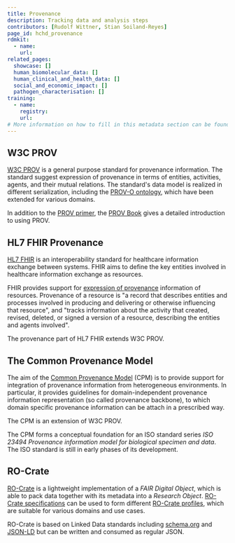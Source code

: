 ```yaml
---
title: Provenance
description: Tracking data and analysis steps
contributors: [Rudolf Wittner, Stian Soiland-Reyes]
page_id: hchd_provenance 
rdmkit: 
  - name: 
    url: 
related_pages: 
  showcase: []
  human_biomolecular_data: []
  human_clinical_and_health_data: []
  social_and_economic_impact: []
  pathogen_characterisation: []
training:
  - name:
    registry:
    url:
# More information on how to fill in this metadata section can be found here https://www.infectious-diseases-toolkit.org/contribute/page_metadata
---
```


## W3C PROV

[W3C PROV](https://www.w3.org/TR/prov-overview/) is a general purpose standard for provenance information. The standard suggest expression of provenance in terms of entities, activities, agents, and their mutual relations. The standard's data model is realized in different serialization, including the [PROV-O ontology](https://www.w3.org/TR/prov-o/), which have been extended for various domains. 

In addition to the [PROV primer](https://www.w3.org/TR/prov-primer/), the [PROV Book](https://www.provbook.org/) gives a detailed introduction to using PROV. 

## HL7 FHIR Provenance

[HL7 FHIR](http://hl7.org/fhir/) is an interoperability standard for healthcare information exchange between systems. FHIR aims to define the key entities involved in healthcare information exchange as resources.

FHIR provides support for [expression of provenance](https://www.hl7.org/fhir/provenance.html) information of resources. Provenance of a resource is "a record that describes entities and processes involved in producing and delivering or otherwise influencing that resource", and "tracks information about the activity that created, revised, deleted, or signed a version of a resource, describing the entities and agents involved".

The provenance part of HL7 FHIR extends W3C PROV. 

## The Common Provenance Model

The aim of the [Common Provenance Model](https://doi.org/10.1038/s41597-022-01537-6) (CPM) is to provide support for integration of provenance information from heterogeneous environments. In particular, it provides guidelines for domain-independent provenance information representation (so called provenance backbone), to which domain specific provenance information can be attach in a prescribed way.

The CPM is an extension of W3C PROV.

The CPM forms a conceptual foundation for an ISO standard series _ISO 23494 Provenance information model for biological specimen and data_. The ISO standard is still in early phases of its development. 

## RO-Crate

[RO-Crate](https://www.researchobject.org/ro-crate) is a lightweight implementation of a _FAIR Digital Object_, which is able to pack data together with its metadata into a _Research Object_. [RO-Crate specifications](https://www.researchobject.org/ro-crate/specification.html) can be used to form different [RO-Crate profiles](https://www.researchobject.org/ro-crate/profiles.html), which are suitable for various domains and use cases. 

RO-Crate is based on Linked Data standards including [schema.org](https://schema.org/) and [JSON-LD](https://json-ld.org/) but can be written and consumed as regular JSON. 


